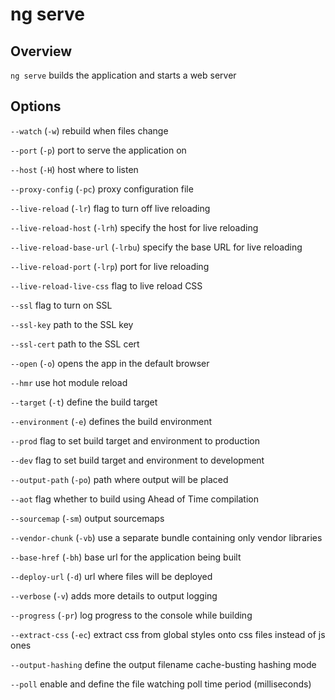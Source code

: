 <!-- Links in /docs/documentation should NOT have `.md` at the end, because they end up in our wiki at release. -->

# ng serve

## Overview
`ng serve` builds the application and starts a web server

## Options
`--watch` (`-w`) rebuild when files change

`--port` (`-p`) port to serve the application on

`--host` (`-H`) host where to listen

`--proxy-config` (`-pc`) proxy configuration file

`--live-reload` (`-lr`) flag to turn off live reloading

`--live-reload-host` (`-lrh`) specify the host for live reloading

`--live-reload-base-url` (`-lrbu`) specify the base URL for live reloading

`--live-reload-port` (`-lrp`) port for live reloading

`--live-reload-live-css` flag to live reload CSS

`--ssl` flag to turn on SSL

`--ssl-key` path to the SSL key

`--ssl-cert` path to the SSL cert

`--open` (`-o`) opens the app in the default browser

`--hmr` use hot module reload

`--target` (`-t`) define the build target

`--environment` (`-e`) defines the build environment

`--prod` flag to set build target and environment to production

`--dev` flag to set build target and environment to development

`--output-path` (`-po`) path where output will be placed

`--aot` flag whether to build using Ahead of Time compilation

`--sourcemap` (`-sm`) output sourcemaps

`--vendor-chunk` (`-vb`) use a separate bundle containing only vendor libraries

`--base-href` (`-bh`) base url for the application being built

`--deploy-url` (`-d`) url where files will be deployed

`--verbose` (`-v`) adds more details to output logging

`--progress` (`-pr`) log progress to the console while building

`--extract-css` (`-ec`) extract css from global styles onto css files instead of js ones

`--output-hashing` define the output filename cache-busting hashing mode

`--poll` enable and define the file watching poll time period (milliseconds)
